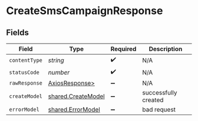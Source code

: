 # CreateSmsCampaignResponse


## Fields

| Field                                                    | Type                                                     | Required                                                 | Description                                              |
| -------------------------------------------------------- | -------------------------------------------------------- | -------------------------------------------------------- | -------------------------------------------------------- |
| `contentType`                                            | *string*                                                 | :heavy_check_mark:                                       | N/A                                                      |
| `statusCode`                                             | *number*                                                 | :heavy_check_mark:                                       | N/A                                                      |
| `rawResponse`                                            | [AxiosResponse>](https://axios-http.com/docs/res_schema) | :heavy_minus_sign:                                       | N/A                                                      |
| `createModel`                                            | [shared.CreateModel](../../models/shared/createmodel.md) | :heavy_minus_sign:                                       | successfully created                                     |
| `errorModel`                                             | [shared.ErrorModel](../../models/shared/errormodel.md)   | :heavy_minus_sign:                                       | bad request                                              |